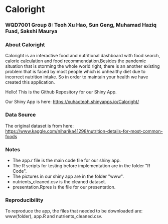# Caloright
### WQD7001 Group 8: Teoh Xu Hao, Sun Geng, Muhamad Haziq Fuad, Sakshi Maurya
### About Caloright
Caloright is an interactive food and nutritional dashboard with food search, calorie calculation and food recommendation.Besides the pandemic situation that is storming the whole world right, there is an another existing problem that is faced by most people which is unhealthy diet due to incorrect nutrition intake. So in order to maintain your health we have created this application.

Hello! This is the Github Repository for our Shiny App.

Our Shiny App is here: https://xuhaoteoh.shinyapps.io/Caloright/

### Data Source
The original dataset is from here: https://www.kaggle.com/niharika41298/nutrition-details-for-most-common-foods

### Notes
* The app.r file is the main code file for our shiny app.
* The R scripts for testing before implementation are in the folder "R Code".
* The pictures in our shiny app are in the folder "www".
* nutrients_cleaned.csv is the cleaned dataset.
* presentation.Rpres is the file for our presentation.

### Reproducibility
To reproduce the app, the files that needed to be downloaded are: www(folder), app.R and nutrients_cleaned.csv.
